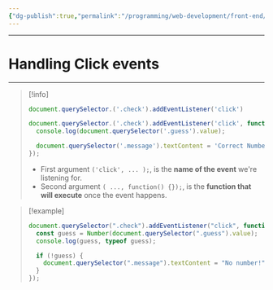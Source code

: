 ```yaml
---
{"dg-publish":true,"permalink":"/programming/web-development/front-end/javascript-vanilla/dom/03-handling-click-events/","tags":["programming","webdevelopment","frontend","JavaScript"]}
---
```



---

# Handling Click events

---

> [!info]
>
> ```javascript
> document.querySelector.('.check').addEventListener('click')
>
> document.querySelector.('.check').addEventListener('click', function() {
> 	console.log(document.querySelector('.guess').value);
>
> 	document.querySelector('.message').textContent = 'Correct Number!';
> });
> ```
>
> - First argument `('click', ... );`, is the **name of the event** we're listening for.
> - Second argument `( ..., function() {});`, is the **function that will execute** once the event happens.

> [!example]
>
> ```javascript
> document.querySelector(".check").addEventListener("click", function () {
>   const guess = Number(document.querySelector(".guess").value);
>   console.log(guess, typeof guess);
>
>   if (!guess) {
>     document.querySelector(".message").textContent = "No number!";
>   }
> });
> ```
